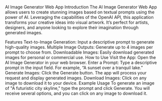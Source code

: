 AI Image Generator Web App
Introduction
The AI Image Generator Web App allows users to create stunning images based on textual prompts using the power of AI. Leveraging the capabilities of the OpenAI API, this application transforms your creative ideas into visual artwork. It’s perfect for artists, designers, and anyone looking to explore their imagination through generated images.

Features
Text-to-Image Generation: Input a descriptive prompt to generate high-quality images.
Multiple Image Outputs: Generate up to 4 images per prompt to choose from.
Downloadable Images: Easily download generated images for personal or commercial use.
How to Use
Visit the App: Open the AI Image Generator in your web browser.
Enter a Prompt: Type a descriptive prompt in the input field.
For example, “A sunset over a tranquil lake.”
Generate Images: Click the Generate button. The app will process your request and display generated images.
Download Images: Click on any image to download it to your device.
Example Usage
To generate an image of "A futuristic city skyline," type the prompt and click Generate. You will receive several options, and you can click on any image to download it.
